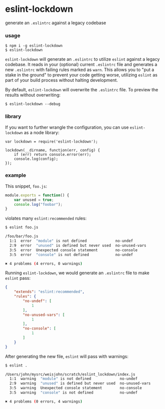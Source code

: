 # eslint-lockdown

generate an `.eslintrc` against a legacy codebase

### usage

```
$ npm i -g eslint-lockdown
$ eslint-lockdown
```

`eslint-lockdown` will generate an `.eslintrc` to utilize `eslint` against a legacy codebase. It reads in your (optional) current `.eslintrc` file and generates a new `.eslintrc` with failing rules marked as `warn`. This allows you to "put a stake in the ground" to prevent your code getting worse, utilizing `eslint` as part of your build process without halting development.

By default, `eslint-lockdown` will overwrite the `.eslintrc` file. To preview the results without overwriting:

```
$ eslint-lockdown --debug
```

### library

If you want to further wrangle the configuration, you can use `eslint-lockdown` as a node library:

```
var lockdown = require('eslint-lockdown');

lockdown(__dirname, function(err, config) {
    if (err) return console.error(err);
    console.log(config);
});
```

### example

This snippet, `foo.js`:

```javascript
module.exports = function() {
    var unused = true;
    console.log("foobar");
}
```

violates many `eslint:recommended` rules:

```bash
$ eslint foo.js

/foo/bar/foo.js
  1:1  error  "module" is not defined             no-undef
  2:9  error  "unused" is defined but never used  no-unused-vars
  3:5  error  Unexpected console statement        no-console
  3:5  error  "console" is not defined            no-undef

✖ 4 problems (4 errors, 0 warnings)
```

Running `eslint-lockdown`, we would generate an `.eslintrc` file to make `eslint` pass:

```json
{
    "extends": "eslint:recommended",
    "rules": {
        "no-undef": [
            1
        ],
        "no-unused-vars": [
            1
        ],
        "no-console": [
            1
        ]
    }
}
```

After generating the new file, `eslint` will pass with warnings:

```bash
$ eslint .

/Users/john/mysrc/weisjohn/scratch/eslint_lockdown/index.js
  1:1  warning  "module" is not defined             no-undef
  2:9  warning  "unused" is defined but never used  no-unused-vars
  3:5  warning  Unexpected console statement        no-console
  3:5  warning  "console" is not defined            no-undef

✖ 4 problems (0 errors, 4 warnings)
```
